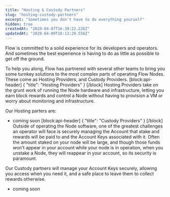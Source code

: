 ```yaml
---
title: "Hosting & Custody Partners"
slug: "hosting-custody-partners"
excerpt: "Sometimes you don't have to do everything yourself"
hidden: true
createdAt: "2020-04-07T16:39:22.226Z"
updatedAt: "2020-04-09T18:13:29.556Z"
---
```

Flow is committed to a solid experience for its developers and operators. And sometimes the best experience is having to do as little as possible to get off the ground.

To help you along, Flow has partnered with several other teams to bring you some turnkey solutions to the most complex parts of operating Flow Nodes. These come as Hosting Providers, and Custody Providers.
[block:api-header]
{
  "title": "Hosting Providers"
}
[/block]
Hosting Providers take on the grunt work of running the Node hardware and infrastructure, letting you earn block rewards and control a Node without having to provision a VM or worry about monitoring and infrastructure.

Our Hosting parters are:
  - coming soon
[block:api-header]
{
  "title": "Custody Providers"
}
[/block]
Outside of operating the Node software, one of the greatest challenges an operator will face is securely managing the Account that stake and rewards will be paid to and the Account Keys associated with it. Often the amount staked on your node will be large, and though those funds won't appear in your account while your node is in operation, when you unstake a Node, they will reappear in your account, so its security is paramount.

Our Custody partners will manage your Account Keys securely, allowing you access when you need it, and a safe place to leave them to collect rewards otherwise.
  - coming soon